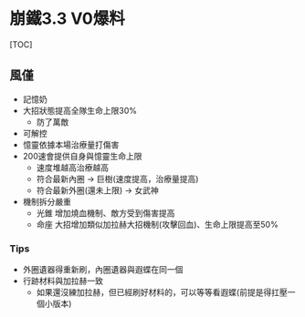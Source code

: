 # 崩鐵3.3 V0爆料
[TOC]
## 風僅
- 記憶奶
- 大招狀態提高全隊生命上限30%
	- 防了萬敵
- 可解控
- 憶靈依據本場治療量打傷害
- 200速會提供自身與憶靈生命上限
	- 速度堆越高治療越高
	- 符合最新內圈 -> 巨樹(速度提高，治療量提高)
	- 符合最新外圈(還未上限) -> 女武神
- 機制拆分嚴重
	- 光錐 增加燒血機制、敵方受到傷害提高
	- 命座 大招增加類似加拉赫大招機制(攻擊回血)、生命上限提高至50%
### Tips
- 外圈遺器得重新刷，內圈遺器與遐蝶在同一個
- 行跡材料與加拉赫一致
	- 如果還沒練加拉赫，但已經刷好材料的，可以等等看遐蝶(前提是得扛壓一個小版本)
<!--stackedit_data:
eyJoaXN0b3J5IjpbMTE5ODM2MDM4XX0=
-->